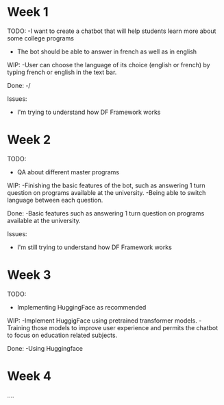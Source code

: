 <!-- 
Instructions: 
- The report (report.md/report.ipynb ) should be in the root of your repository of a project
- The link to the repository have to be shared with us 
- Weekly report can be built in md-file or ipynb file 
- All reports for each week should be written into one file 
- Each week should be in a separated section in the file, see as shown in this file 
- The report should contain subsections TODO / WIP (work in progress) / Done / Issues 
- Each section should contain a list of works and their descriptions 
- Adding pictures / graphs / code inserts to md / ipynb cells can improve your report 
- The deadline is 11.59 pm UTC -12h (anywhere on earth)
 -->
 
 
# Week 1

TODO:
 -I want to create a chatbot that will help students learn more about some college programs
 - The bot should be able to answer in french as well as in english
 
 
WIP:
 -User can choose the language of its choice (english or french) by typing french or english in the text bar.


Done:
 -/
   

Issues:
- I'm trying to understand how DF Framework works

# Week 2
TODO:
 - QA about different master programs
 
 
WIP:
 -Finishing the basic features of the bot, such as answering 1 turn question on programs available at the university. 
 -Being able to switch language between each question.

Done:
 -Basic features such as answering 1 turn question on programs available at the university. 
   

Issues:
- I'm still trying to understand how DF Framework works


# Week 3
TODO:
 - Implementing HuggingFace as recommended
 
 
WIP:
 -Implement HuggigFace using pretrained transformer models.
 -Training those models to improve user experience and permits the chatbot to focus on education related subjects.

Done:
 -Using Huggingface 
   



# Week 4
....
